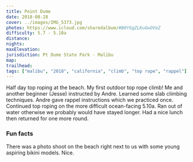 ```yaml
---
title: Point Dume
date: 2018-08-28
cover: ../images/IMG_5373.jpg
photos: https://www.icloud.com/sharedalbum/#B0YGgZLKuGwOVeZ
difficulty: 5.7 - 5.10a
distance:
nights:
maxElevation:
jurisdiction: Pt Dume State Park - Malibu
map:
trailhead:
tags: ["malibu", "2018", "california", "climb", "top rope", "rappel"]
---
```


Half day top roping at the beach.  My first outdoor top rope climb!  Me and
another beginner (Jesse) instructed by Andre.  Learned some slab climbing
techniques.  Andre gave rappel instructions which we practiced once.  Continued
top roping on the more difficult ocean-facing 5.10a.  Ran out of water
otherwise we probably would have stayed longer.  Had a nice lunch then returned
for one more round.

### Fun facts

There was a photo shoot on the beach right next to us with some young aspiring
bikini models.  Nice.
